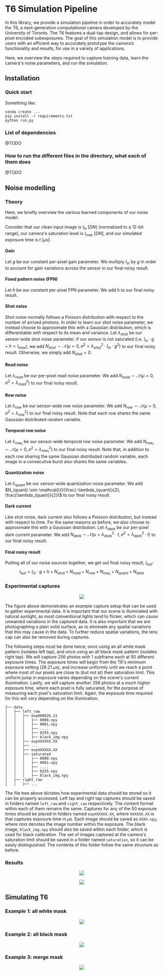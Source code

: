 # T6 Simulation Pipeline

In this library, we provide a simulation pipeline in order to accurately model the T6, a next-generation computational camera developed by the University of Toronto. The T6 features a dual-tap design, and allows for per-pixel encoded subexposures. The goal of this simulation model is to provide users with an efficient way to accurately prototype the camera’s functionality and results, for use in a variety of applications. 

Here, we overview the steps required to capture training data, learn the camera's noise parameters, and run the simulation.

## Installation

### Quick start
Something like:
```
conda create ...
pip install -r requirements.txt
python run.py
```

### List of dependencies
@TODO

### How to run the different files in the directory, what each of them does
@TODO


## Noise modelling

### Theory
Here, we briefly overview the various learned components of our noise model. 

Consider that our clean input image is $I_{in}$ $[DN]$ (normalized to a 12-bit range), our camera's saturation level is $I_{max}$ $[DN]$, and our simulated exposure time is $t$ $[\mu s]$.

#### Gain
Let $g$ be our constant per-pixel gain parameter. We multiply $I_{in}$ by $g$ in order to account for gain variations across the sensor in our final noisy result.

#### Fixed pattern noise (FPN)
Let $h$ be our constant per-pixel FPN parameter. We add $h$ to our final noisy result.

#### Shot noise
Shot noise normally follows a Poisson distribution with respect to the number of arrived photons. In order to learn our shot noise parameter, we instead choose to approximate this with a Gaussian distribution, which is differentiable with respect to its mean and variance. Let $\lambda_{shot}$ be our sensor-wide shot noise parameter. If our sensor is not saturated (i.e. $I_{in} \cdot g + h < I_{max}$), we add $N_{shot} \sim \mathcal{N}(\mu = 0, \sigma^2 = \lambda_{shot}^2 \cdot I_{in} \cdot g^2)$ to our final noisy result. Otherwise, we simply add $N_{shot} = 0$.

#### Read noise
Let $\lambda_{read}$ be our per-pixel read noise parameter. We add $N_{read} \sim \mathcal{N}(\mu = 0, \sigma^2 = \lambda_{read}^2)$ to our final noisy result.

#### Row noise
Let $\lambda_{row}$ be our sensor-wide row noise parameter. We add $N_{row} \sim \mathcal{N}(\mu = 0, \sigma^2 = \lambda_{row}^2)$ to our final noisy result. Note that each row shares the same Gaussian distributed random variable.

#### Temporal row noise
Let $\lambda_{row_t}$  be our sensor-wide temporal row noise parameter. We add $N_{row_t} \sim \mathcal{N}(\mu = 0, \sigma^2 = \lambda_{row_t}^2)$ to our final noisy result. Note that, in addition to each row sharing the same Gaussian distributed random variable, each image in a consecutive burst also shares the same variables.

#### Quantization noise
Let $\lambda_{quant}$ be our sensor-wide quantization noise parameter. We add $N_{quant} \sim \mathcal{U}(\frac{-\lambda_{quant}}{2}, \frac{\lambda_{quant}}{2})$ to our final noisy result.

#### Dark current
Like shot noise, dark current also follows a Poisson distribution, but instead with respect to time. For the same reasons as before, we also choose to approximate this with a Gaussian distribution. Let $\lambda_{dark}$ be our per-pixel dark current parameter. We add $N_{dark} \sim \mathcal{N}(\mu = \lambda_{dark}^2 \cdot t, \sigma^2 = \lambda_{dark}^2 \cdot t)$ to our final noisy result.

#### Final noisy result
Putting all of our noise sources together, we get out final noisy result, $I_{out}$:
$$I_{out} = I_{in} \cdot g + h + N_{shot} + N_{read} + N_{row} + N_{row_t} + N_{quant} + N_{dark}$$

### Experimental captures
<p align="center">
  <img src=docs/images/experiment.png>
</p>

The figure above demonstrates an example capture setup that can be used to gather experimental data. It is important that our scene is illuminated with natural sunlight, as most conventional lights tend to flicker, which can cause unwanted variations in the captured data. It is also important that we are photographing a plain solid surface, as to eliminate any spatial variations that this may cause in the data. To further reduce spatial variations, the lens cap can also be removed during captures.

The following steps must be done twice; once using an all white mask pattern (isolates left tap), and once using an all black mask pattern (isolates right tap). We will capture 256 photos with 1 subframe each at 50 different exposure times. The exposure times will begin from the T6's minimum exposure setting (26.21 $\mu s$), and increase uniformly until we reach a point where most of our pixels are close to (but not at) their saturation limit. This uniform jump in exposure varies depending on the scene's current illumination. Lastly, we will capture another 256 photos at a much higher exposure time, where each pixel is fully saturated, for the purpose of measuring each pixel's saturation limit. Again, the exposure time required for this will vary depending on the illumination.

```
├── data
│   ├── left_raw
│   │   ├── exp000026.21
│   │   │   ├── 0000.npy
│   │   │   ├── 0001.npy
│   │   │   ├── ....
│   │   │   ├── 0255.npy
│   │   │   ├── black_img.npy
│   │   ├── expXXXXXX.XX
│   │   ├── ...
│   │   ├── expXXXXXX.XX
│   │   ├── saturated
│   │   │   ├── 0000.npy
│   │   │   ├── 0001.npy
│   │   │   ├── ....
│   │   │   ├── 0255.npy
│   │   │   ├── black_img.npy
│   ├── right_raw
│   │   ├── ...
```

The file tree above dictates how experimental data should be stored so it can be properly accessed. Left tap and right tap captures should be saved in folders named `left_raw` and `right_raw` respectively. The content format within each of them remains the same. Captures for any of the 50 exposure times should be placed in folders named `expXXXXXX.XX`, where `XXXXXX.XX` is that captures exposure time in $\mu s$. Each image should be saved as `XXXX.npy`, where `XXXX` denotes the image number within the exposure. The black image, `black_img.npy` should also be saved within each folder, which is used for black calibration. The set of images captured at the camera's saturation limit should be saved in a folder named `saturation`, so it can be easily distinguished. The contents of this folder follow the same structure as before.

### Results
<p align="center">
  <img src=docs/images/comp.png>
</p>

<p align="center">
  <img src=docs/images/hist.png>
</p>

## Simulating T6

### Example 1: all white mask
<p align="center">
  <img src=docs/images/allwhite.png>
</p>

### Example 2: all black mask
<p align="center">
  <img src=docs/images/allblack.png>
</p>

### Example 3: merge mask
<p align="center">
  <img src=docs/images/merge.png>
</p>
